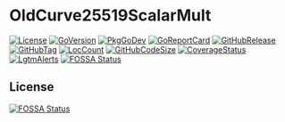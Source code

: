 # OldCurve25519ScalarMult
[![License](https://img.shields.io/badge/License-BSD%203--Clause-blue.svg)](https://github.com/johnsonjh/OldCurve25519ScalarMult/blob/main/LICENSE)
[![GoVersion](https://img.shields.io/github/go-mod/go-version/johnsonjh/OldCurve25519ScalarMult.svg)](https://github.com/johnsonjh/OldCurve25519ScalarMult/blob/master/go.mod)
[![PkgGoDev](https://pkg.go.dev/badge/github.com/johnsonjh/OldCurve25519ScalarMult)](https://pkg.go.dev/github.com/johnsonjh/OldCurve25519ScalarMult)
[![GoReportCard](https://goreportcard.com/badge/github.com/johnsonjh/OldCurve25519ScalarMult)](https://goreportcard.com/report/github.com/johnsonjh/OldCurve25519ScalarMult)
[![GitHubRelease](https://img.shields.io/github/release/johnsonjh/OldCurve25519ScalarMult.svg)](https://github.com/johnsonjh/OldCurve25519ScalarMult/releases/)
[![GitHubTag](https://img.shields.io/github/tag/johnsonjh/OldCurve25519ScalarMult.svg)](https://github.com/johnsonjh/OldCurve25519ScalarMult/tags/)
[![LocCount](https://img.shields.io/tokei/lines/github/johnsonjh/OldCurve25519ScalarMult.svg)](https://github.com/XAMPPRocky/tokei)
[![GitHubCodeSize](https://img.shields.io/github/languages/code-size/johnsonjh/OldCurve25519ScalarMult.svg)](https://github.com/johnsonjh/OldCurve25519ScalarMult)
[![CoverageStatus](https://coveralls.io/repos/github/johnsonjh/OldCurve25519ScalarMult/badge.svg?branch=main)](https://coveralls.io/github/johnsonjh/OldCurve25519ScalarMult?branch=main)
[![LgtmAlerts](https://img.shields.io/lgtm/alerts/g/johnsonjh/OldCurve25519ScalarMult.svg?logo=lgtm&logoWidth=18)](https://lgtm.com/projects/g/johnsonjh/OldCurve25519ScalarMult/alerts/)
[![FOSSA Status](https://app.fossa.com/api/projects/git%2Bgithub.com%2Fjohnsonjh%2FOldCurve25519ScalarMult.svg?type=shield)](https://app.fossa.com/projects/git%2Bgithub.com%2Fjohnsonjh%2FOldCurve25519ScalarMult?ref=badge_shield)



## License
[![FOSSA Status](https://app.fossa.com/api/projects/git%2Bgithub.com%2Fjohnsonjh%2FOldCurve25519ScalarMult.svg?type=large)](https://app.fossa.com/projects/git%2Bgithub.com%2Fjohnsonjh%2FOldCurve25519ScalarMult?ref=badge_large)